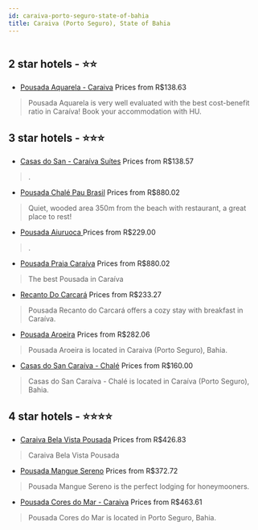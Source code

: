 ```yaml
---
id: caraiva-porto-seguro-state-of-bahia
title: Caraiva (Porto Seguro), State of Bahia
---
```


<center><img src="https://static.hotelurbano.com/reservas/prod0/17/17888/5dfa7d66c7650_casas-do-san-caraiva-suites.jpg" alt="" /></center>


##  2 star hotels - ⭐️⭐️

-    [Pousada Aquarela - Caraiva](https://us.hurb.com/hotels/caraiva/pousada-aquarela-7884?cmp=18055) Prices from R$138.63
   > Pousada Aquarela is very well evaluated with the best cost-benefit ratio in Caraíva! Book your accommodation with HU.

##  3 star hotels - ⭐️⭐️⭐️

-    [Casas do San - Caraíva Suítes](https://us.hurb.com/hotels/caraiva/casas-do-san-caraiva-suites-17888?cmp=18055) Prices from R$138.57
   > .
-    [Pousada Chalé Pau Brasil](https://us.hurb.com/hotels/caraiva/pousadachalepaubrasil-6478?cmp=18055) Prices from R$880.02
   > Quiet, wooded area 350m from the beach with restaurant, a great place to rest!
-    [Pousada Aiuruoca ](https://us.hurb.com/hotels/caraiva/pousada-aiuruoca-17070?cmp=18055) Prices from R$229.00
   > .
-    [Pousada Praia Caraíva](https://us.hurb.com/hotels/caraiva/pousada-praia-caraiva-4129?cmp=18055) Prices from R$880.02
   > The best Pousada in Caraíva
-    [Recanto Do Carcará](https://us.hurb.com/hotels/caraiva/recanto-do-carcara-9068?cmp=18055) Prices from R$233.27
   > Pousada Recanto do Carcará offers a cozy stay with breakfast in Caraíva.
-    [Pousada Aroeira](https://us.hurb.com/hotels/caraiva/pousada-aroeira-17738?cmp=18055) Prices from R$282.06
   > Pousada Aroeira is located in Caraiva (Porto Seguro), Bahia.
-    [Casas do San Caraíva - Chalé](https://us.hurb.com/hotels/caraiva/casas-do-san-caraiva-chale-17887?cmp=18055) Prices from R$160.00
   > Casas do San Caraíva - Chalé is located in Caraíva (Porto Seguro), Bahia.

##  4 star hotels - ⭐️⭐️⭐️⭐️

-    [Caraiva Bela Vista Pousada](https://us.hurb.com/hotels/caraiva/caraiva-bela-vista-pousada-17561?cmp=18055) Prices from R$426.83
   > Caraiva Bela Vista Pousada
-    [Pousada Mangue Sereno](https://us.hurb.com/hotels/caraiva/pousada-mangue-sereno-14751?cmp=18055) Prices from R$372.72
   > Pousada Mangue Sereno is the perfect lodging for honeymooners.
-    [Pousada Cores do Mar - Caraiva](https://us.hurb.com/hotels/caraiva/pousada-cores-do-mar-17283?cmp=18055) Prices from R$463.61
   > Pousada Cores do Mar is located in Porto Seguro, Bahia.
